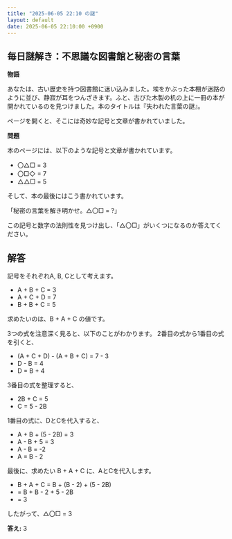 ```yaml
---
title: "2025-06-05 22:10 の謎"
layout: default
date: 2025-06-05 22:10:00 +0900
---
```

## 毎日謎解き：不思議な図書館と秘密の言葉

**物語**

あなたは、古い歴史を持つ図書館に迷い込みました。埃をかぶった本棚が迷路のように並び、静寂が耳をつんざきます。ふと、古びた木製の机の上に一冊の本が開かれているのを見つけました。本のタイトルは『失われた言葉の謎』。

ページを開くと、そこには奇妙な記号と文章が書かれていました。

**問題**

本のページには、以下のような記号と文章が書かれています。

*   〇△□ = 3
*   〇□◇ = 7
*   △△□ = 5

そして、本の最後にはこう書かれています。

「秘密の言葉を解き明かせ。△〇□ = ?」

この記号と数字の法則性を見つけ出し、「△〇□」がいくつになるのか答えてください。

## 解答

記号をそれぞれA, B, Cとして考えます。

*   A + B + C = 3
*   A + C + D = 7
*   B + B + C = 5

求めたいのは、B + A + C の値です。

3つの式を注意深く見ると、以下のことがわかります。
2番目の式から1番目の式を引くと、

*   (A + C + D) - (A + B + C) = 7 - 3
*   D - B = 4
*   D = B + 4

3番目の式を整理すると、

*   2B + C = 5
*   C = 5 - 2B

1番目の式に、DとCを代入すると、

*   A + B + (5 - 2B) = 3
*   A - B + 5 = 3
*   A - B = -2
*   A = B - 2

最後に、求めたい B + A + C に、AとCを代入します。

*   B + A + C = B + (B - 2) + (5 - 2B)
*   = B + B - 2 + 5 - 2B
*   = 3

したがって、△〇□ = 3

**答え:** 3
